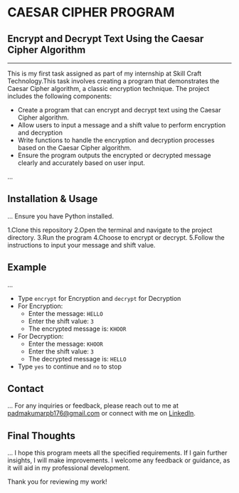 # CAESAR CIPHER PROGRAM

## Encrypt and Decrypt Text Using the Caesar Cipher Algorithm

---

This is my first task assigned as part of my internship at Skill Craft Technology.This task involves creating a program that demonstrates the Caesar Cipher algorithm, a classic encryption technique. The project includes the following components:

- Create a program that can encrypt and decrypt text using the Caesar Cipher algorithm.
- Allow users to input a message and a shift value to perform encryption and decryption
- Write functions to handle the encryption and decryption processes based on the Caesar Cipher algorithm.
- Ensure the program outputs the encrypted or decrypted message clearly and accurately based on user input.

...

## Installation & Usage
...
Ensure you have Python installed.

1.Clone this repository
2.Open the terminal and navigate to the project directory.
3.Run the program
4.Choose to encrypt or decrypt.
5.Follow the instructions to input your message and shift value.

## Example
...
- Type `encrypt` for Encryption and `decrypt` for Decryption
- For Encryption:
  - Enter the message: `HELLO`
  - Enter the shift value: `3`
  - The encrypted message is: `KHOOR`
- For Decryption:
  - Enter the message: `KHOOR`
  - Enter the shift value: `3`
  - The decrypted message is: `HELLO`
- Type `yes` to continue and `no` to stop

## Contact
...
For any inquiries or feedback, please reach out to me at [padmakumarpb176@gmail.com](mailto:padmakumarpb176@gmail.com) or connect with me on [LinkedIn](https://www.linkedin.com/in/padmakumarpb).


## Final Thoughts
...
I hope this program meets all the specified requirements. If I gain further insights, I will make improvements. I welcome any feedback or guidance, as it will aid in my professional development.

Thank you for reviewing my work!